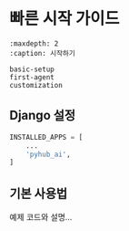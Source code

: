 # 빠른 시작 가이드

```{toctree}
:maxdepth: 2
:caption: 시작하기

basic-setup
first-agent
customization
```

## Django 설정

```python
INSTALLED_APPS = [
    ...
    'pyhub_ai',
]
```

## 기본 사용법

예제 코드와 설명...